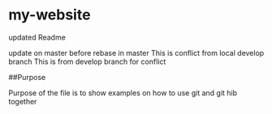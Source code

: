 # my-website
updated Readme

update on master before rebase in master
This is conflict from local develop branch
This is from develop branch for conflict

##Purpose

Purpose of the file is to show examples on how to use git and git hib together